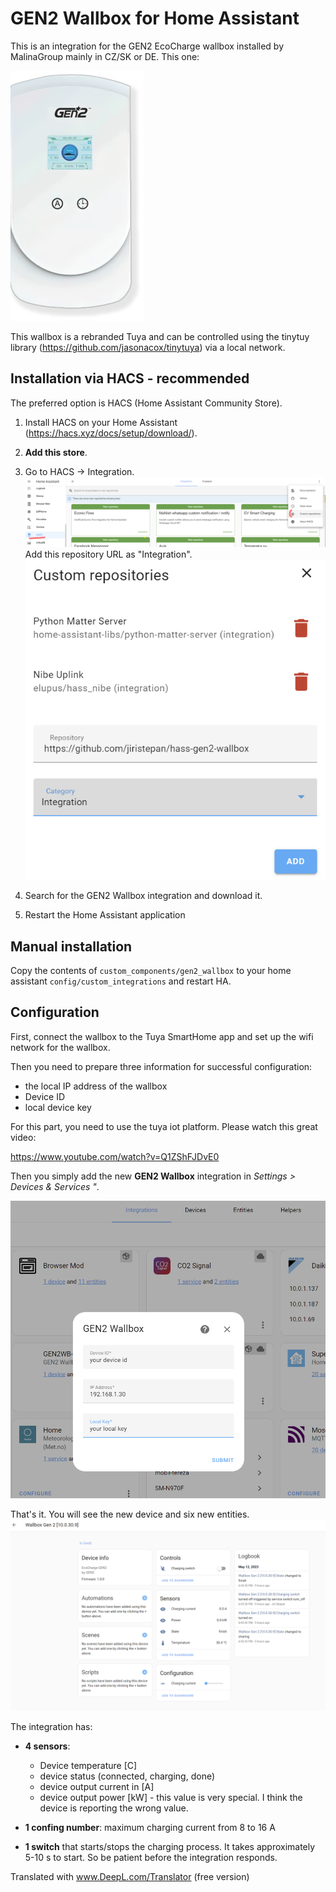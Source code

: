 # GEN2 Wallbox for Home Assistant

This is an integration for the GEN2 EcoCharge wallbox installed by MalinaGroup mainly in CZ/SK or DE. This one:

![wallbox image](imgs/gen2_middle.jpg)

This wallbox is a rebranded Tuya and can be controlled using the tinytuy library (https://github.com/jasonacox/tinytuya) via a local network.  

## Installation via HACS - recommended
The preferred option is HACS (Home Assistant Community Store).

1. Install HACS on your Home Assistant (https://hacs.xyz/docs/setup/download/).

2. **Add this store**. 
 3. Go to HACS -> Integration. 
 ![](imgs/hacs1.png)
 Add this repository URL as "Integration".
 ![](imgs/hacs2.png)

3. Search for the GEN2 Wallbox integration and download it.
4. Restart the Home Assistant application

## Manual installation
Copy the contents of `custom_components/gen2_wallbox` to your home assistant `config/custom_integrations` and restart HA. 

## Configuration
First, connect the wallbox to the Tuya SmartHome app and set up the wifi network for the wallbox. 

Then you need to prepare three information for successful configuration:
- the local IP address of the wallbox
- Device ID
- local device key

For this part, you need to use the tuya iot platform. Please watch this great video:

https://www.youtube.com/watch?v=Q1ZShFJDvE0

Then you simply add the new **GEN2 Wallbox** integration in *Settings > Devices & Services "*.

![](imgs/config-1.png)

That's it. You will see the new device and six new entities.
![](imgs/screen-1.png)

The integration has:
- **4 sensors**:
    - Device temperature [C]
    - device status (connected, charging, done)
    - device output current in [A]
    - device output power [kW] - this value is very special. I think the device is reporting the wrong value.

- **1 confing number**: maximum charging current from 8 to 16 A
- **1 switch** that starts/stops the charging process. It takes approximately 5-10 s to start. So be patient before the integration responds.

Translated with www.DeepL.com/Translator (free version)